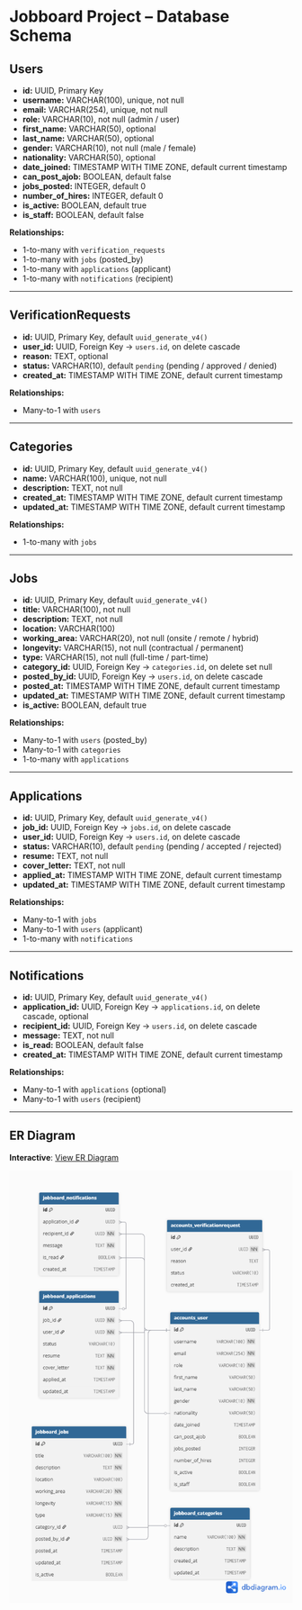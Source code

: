 # Jobboard Project – Database Schema

## Users
- **id:** UUID, Primary Key  
- **username:** VARCHAR(100), unique, not null  
- **email:** VARCHAR(254), unique, not null  
- **role:** VARCHAR(10), not null (admin / user)  
- **first_name:** VARCHAR(50), optional  
- **last_name:** VARCHAR(50), optional  
- **gender:** VARCHAR(10), not null (male / female)  
- **nationality:** VARCHAR(50), optional  
- **date_joined:** TIMESTAMP WITH TIME ZONE, default current timestamp  
- **can_post_ajob:** BOOLEAN, default false  
- **jobs_posted:** INTEGER, default 0  
- **number_of_hires:** INTEGER, default 0  
- **is_active:** BOOLEAN, default true  
- **is_staff:** BOOLEAN, default false  

**Relationships:**  
- 1-to-many with `verification_requests`  
- 1-to-many with `jobs` (posted_by)  
- 1-to-many with `applications` (applicant)  
- 1-to-many with `notifications` (recipient)

---

## VerificationRequests
- **id:** UUID, Primary Key, default `uuid_generate_v4()`  
- **user_id:** UUID, Foreign Key → `users.id`, on delete cascade  
- **reason:** TEXT, optional  
- **status:** VARCHAR(10), default `pending` (pending / approved / denied)  
- **created_at:** TIMESTAMP WITH TIME ZONE, default current timestamp  

**Relationships:**  
- Many-to-1 with `users`

---

## Categories
- **id:** UUID, Primary Key, default `uuid_generate_v4()`  
- **name:** VARCHAR(100), unique, not null  
- **description:** TEXT, not null  
- **created_at:** TIMESTAMP WITH TIME ZONE, default current timestamp  
- **updated_at:** TIMESTAMP WITH TIME ZONE, default current timestamp  

**Relationships:**  
- 1-to-many with `jobs`

---

## Jobs
- **id:** UUID, Primary Key, default `uuid_generate_v4()`  
- **title:** VARCHAR(100), not null  
- **description:** TEXT, not null  
- **location:** VARCHAR(100)  
- **working_area:** VARCHAR(20), not null (onsite / remote / hybrid)  
- **longevity:** VARCHAR(15), not null (contractual / permanent)  
- **type:** VARCHAR(15), not null (full-time / part-time)  
- **category_id:** UUID, Foreign Key → `categories.id`, on delete set null  
- **posted_by_id:** UUID, Foreign Key → `users.id`, on delete cascade  
- **posted_at:** TIMESTAMP WITH TIME ZONE, default current timestamp  
- **updated_at:** TIMESTAMP WITH TIME ZONE, default current timestamp  
- **is_active:** BOOLEAN, default true  

**Relationships:**  
- Many-to-1 with `users` (posted_by)  
- Many-to-1 with `categories`  
- 1-to-many with `applications`

---

## Applications
- **id:** UUID, Primary Key, default `uuid_generate_v4()`  
- **job_id:** UUID, Foreign Key → `jobs.id`, on delete cascade  
- **user_id:** UUID, Foreign Key → `users.id`, on delete cascade  
- **status:** VARCHAR(10), default `pending` (pending / accepted / rejected)  
- **resume:** TEXT, not null  
- **cover_letter:** TEXT, not null  
- **applied_at:** TIMESTAMP WITH TIME ZONE, default current timestamp  
- **updated_at:** TIMESTAMP WITH TIME ZONE, default current timestamp  

**Relationships:**  
- Many-to-1 with `jobs`  
- Many-to-1 with `users` (applicant)  
- 1-to-many with `notifications`

---

## Notifications
- **id:** UUID, Primary Key, default `uuid_generate_v4()`  
- **application_id:** UUID, Foreign Key → `applications.id`, on delete cascade, optional  
- **recipient_id:** UUID, Foreign Key → `users.id`, on delete cascade  
- **message:** TEXT, not null  
- **is_read:** BOOLEAN, default false  
- **created_at:** TIMESTAMP WITH TIME ZONE, default current timestamp  

**Relationships:**  
- Many-to-1 with `applications` (optional)  
- Many-to-1 with `users` (recipient)

---

## ER Diagram
**Interactive**:
[View ER Diagram](https://dbdiagram.io/d/68c9a1071ff9c616bdfae254)

![ER diagram](./Jobboard_db.png)